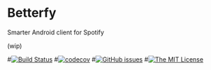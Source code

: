 # Betterfy
Smarter Android client for Spotify


(wip)


#[![Build Status](https://travis-ci.org/sharaquss/Betterfy.svg?branch=master)](https://travis-ci.org/sharaquss/Betterfy) 
#[![codecov](https://codecov.io/gh/sharaquss/Betterfy/branch/master/graph/badge.svg)](https://codecov.io/gh/sharaquss/Betterfy)
#[![GitHub issues](https://img.shields.io/github/issues/sharaquss/Betterfy.svg)](https://github.com/sharaquss/Betterfy/issues)
#[![The MIT License](https://img.shields.io/badge/license-MIT-${1:orange}.svg${2:?style=flat${3:-square}})](http://opensource.org/licenses/MIT)
